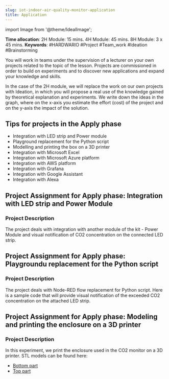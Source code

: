 ```yaml
---
slug: iot-indoor-air-quality-monitor-application
title: Application
---
```

import Image from '@theme/IdealImage';

**Time allocation**: 2H Module: 15 mins. 4H Module: 45 mins. 8H Module: 3 x 45 mins.
**Keywords**: #HARDWARIO #Project #Team_work #Ideation #Brainstorming

You will work in teams under the supervision of a lecturer on your own projects related to the topic of the lesson. Projects are commissioned in order to build on experiments and to discover new applications and expand your knowledge and skills.

In the case of the 2H module, we will replace the work on our own projects with Ideation, in which you will propose a real use of the knowledge gained by theoretical explanation and experiments. We write down the ideas in the graph, where on the x-axis you estimate the effort (cost) of the project and on the y-axis the impact of the solution.

## Tips for projects in the Apply phase

* Integration with LED strip and Power module
* Playground replacement for the Python script
* Modelling and printing the box on a 3D printer
* Integration with Microsoft Excel
* Integration with Microsoft Azure platform
* Integration with AWS platform
* Integration with Grafana
* Integration with Google Assistant
* Integration with Alexa

## Project Assignment for Apply phase: Integration with LED strip and Power Module

### Project Description

The project deals with integration with another module of the kit - Power Module and visual notification of CO2 concentration on the connected LED strip.

## Project Assignment for Apply phase: Playgroundu replacement for the Python script

### Project Description

The project deals with Node-RED flow replacement for Python script. Here is a sample code that will provide visual notification of the exceeded CO2 concentration on the attached LED strip.

## Project Assignment for Apply phase: Modeling and printing the enclosure on a 3D printer

### Project Description

In this experiment, we print the enclosure used in the CO2 monitor on a 3D printer. STL models can be found here:

* [Bottom part](https://github.com/hardwario/twr-enclosures/blob/main/doc/hwe201.png)
* [Top part](https://github.com/hardwario/twr-enclosures/blob/main/doc/hwe201.png)